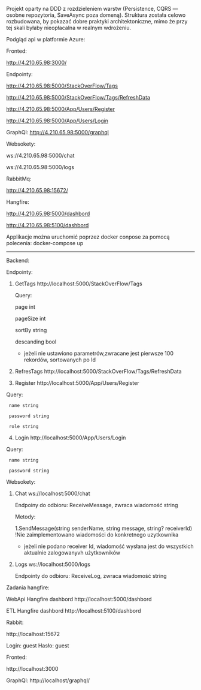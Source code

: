 Projekt oparty na DDD z rozdzieleniem warstw (Persistence, CQRS — osobne repozytoria, SaveAsync poza domeną). Struktura została celowo rozbudowana, by pokazać dobre praktyki architektoniczne, mimo że przy tej skali byłaby nieopłacalna w realnym wdrożeniu.  

Podgląd api w platformie Azure:

Fronted: 

http://4.210.65.98:3000/


Endpointy:

http://4.210.65.98:5000/StackOverFlow/Tags 

http://4.210.65.98:5000/StackOverFlow/Tags/RefreshData

http://4.210.65.98:5000/App/Users/Register

http://4.210.65.98:5000/App/Users/Login


GraphQl:
http://4.210.65.98:5000/graphql

Websokety:

ws://4.210.65.98:5000/chat 

ws://4.210.65.98:5000/logs


RabbitMq: 

http://4.210.65.98:15672/


Hangfire:

http://4.210.65.98:5000/dashbord

http://4.210.65.98:5100/dashbord


Applikacje można uruchomić poprzez docker conpose za pomocą polecenia: docker-compose up

__________________________________________________________________________________________________________________________

Backend:


Endpointy:

1. GetTags http://localhost:5000/StackOverFlow/Tags 

    Query:

     page int

     pageSize int

     sortBy string

     descanding bool

   - jeżeli nie ustawiono parametrów,zwracane jest pierwsze 100 rekordów, sortowanych po Id

  2. RefresTags http://localhost:5000/StackOverFlow/Tags/RefreshData 

  3. Register http://localhost:5000/App/Users/Register

   Query:

     name string

     password string

     role string
  
  4. Login http://localhost:5000/App/Users/Login

   Query:

     name string

     password string

Websokety:

1. Chat ws://localhost:5000/chat 

    Endpoiny do odbioru:
   ReceiveMessage, zwraca wiadomość string

   Metody:

     1.SendMessage(string senderName, string message, string? receiverId) !Nie zaimplementowano wiadomości do konkretnego uzytkownika
     
     - jeżeli nie podano receiver Id, wiadomość wysłana jest do wszystkich aktualnie zalogowanyvh użytkowników 

3. Logs ws://localhost:5000/logs

    Endpointy do odbioru:
     ReceiveLog, zwraca wiadomość string

Zadania hangfire:

WebApi Hangfire dashbord http://localhost:5000/dashbord

ETL Hangfire dashbord http://localhost:5100/dashbord

Rabbit:

http://localhost:15672

Login: guest
Hasło: guest

Fronted:

http://localhost:3000

GraphQl:
http://localhost/graphql/
 

